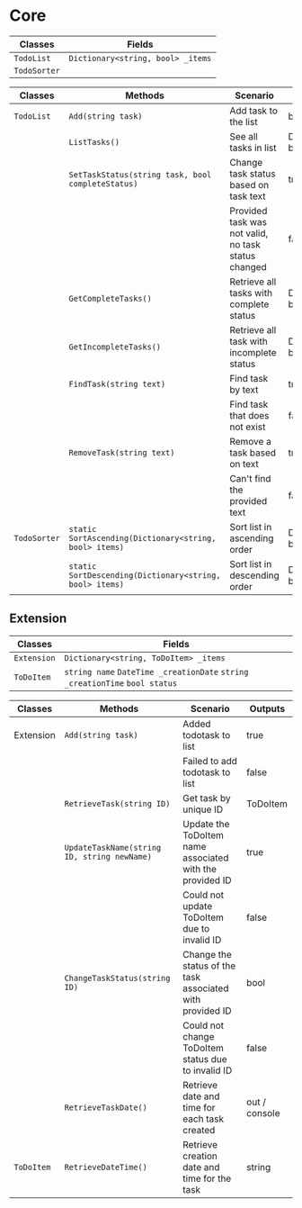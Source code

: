 ﻿## 
# Core
| Classes | Fields |
|-|-|
|`TodoList`| `Dictionary<string, bool> _items`|
|`TodoSorter` | |


| Classes | Methods | Scenario | Outputs |
|-|-|-|-|
| `TodoList` | `Add(string task)` | Add task to the list | bool |
| | `ListTasks()` | See all tasks in list | Dictionary<string, bool> |
| | `SetTaskStatus(string task, bool completeStatus)` | Change task status based on task text | true |
| | | Provided task was not valid, no task status changed | false |
| | `GetCompleteTasks()` | Retrieve all tasks with complete status | Dictionary<string, bool> | 
| | `GetIncompleteTasks()` | Retrieve all task with incomplete status | Dictionary<string, bool> | 
| | `FindTask(string text)` | Find task by text | true | 
| | | Find task that does not exist | false |
| | `RemoveTask(string text)` | Remove a task based on text | true |
| |  | Can't find the provided text | false |
| `TodoSorter` | `static SortAscending(Dictionary<string, bool> items)` | Sort list in ascending order | Dictionary<string, bool> |
| | `static SortDescending(Dictionary<string, bool> items)` | Sort list in descending order | Dictionary<string, bool>| 

## Extension

| Classes | Fields |
|-|-|
|`Extension` | `Dictionary<string, ToDoItem> _items` |
|`ToDoItem` | `string name` `DateTime _creationDate` `string _creationTime` `bool status`|

| Classes | Methods | Scenario | Outputs |
|-|-|-|-|
| Extension | `Add(string task)` | Added todotask to list | true |
| | | Failed to add todotask to list | false|
| | `RetrieveTask(string ID)` | Get task by unique ID | ToDoItem |
| | `UpdateTaskName(string ID, string newName)` | Update the ToDoItem name associated with the provided ID | true |
| | | Could not update ToDoItem due to invalid ID | false |
| | `ChangeTaskStatus(string ID)` | Change the status of the task associated with provided ID | bool |
| | | Could not change ToDoItem status due to invalid ID | false |
| | `RetrieveTaskDate()` | Retrieve date and time for each task created | out / console | 
| `ToDoItem` | `RetrieveDateTime()` | Retrieve creation date and time for the task | string |